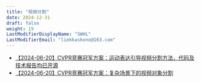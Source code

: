 ```yaml
---
title: "视频分割"
date: 2024-12-31
draft: false
weight: 19
LastModifierDisplayName: "SWHL"
LastModifierEmail: "liekkaskono@163.com"
---
```

 
- [【2024-06-20】CVPR竞赛冠军方案：运动表达引导视频分割方法，代码及技术报告均已开源](https://mp.weixin.qq.com/s/_YF1aXvPvA1DfnrzCRWHUw)
- [【2024-06-20】CVPR竞赛冠军方案：复杂场景下的视频对象分割](https://mp.weixin.qq.com/s/esJ-JPgAGzH_JcmTmnTRSA)
